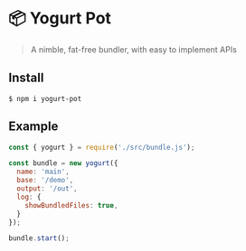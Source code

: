 # 📦 Yogurt Pot
> A nimble, fat-free bundler, with easy to implement APIs 

## Install
```cli
$ npm i yogurt-pot
```

## Example

```js
const { yogurt } = require('./src/bundle.js');

const bundle = new yogurt({
  name: 'main',
  base: '/demo',
  output: '/out',
  log: {
    showBundledFiles: true,
  }
});

bundle.start();
```
